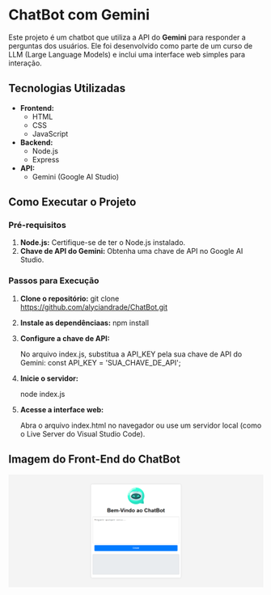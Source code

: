 # ChatBot com Gemini

Este projeto é um chatbot que utiliza a API do **Gemini** para responder a perguntas dos usuários. Ele foi desenvolvido como parte de um curso de LLM (Large Language Models) e inclui uma interface web simples para interação.

## Tecnologias Utilizadas

- **Frontend:**
  - HTML
  - CSS
  - JavaScript
- **Backend:**
  - Node.js
  - Express
- **API:**
  - Gemini (Google AI Studio)

## Como Executar o Projeto

### Pré-requisitos

1. **Node.js:** Certifique-se de ter o Node.js instalado.
2. **Chave de API do Gemini:** Obtenha uma chave de API no Google AI Studio.

### Passos para Execução

1. **Clone o repositório:**
   git clone https://github.com/alyciandrade/ChatBot.git
   
2. **Instale as dependênciaas:**
   npm install

3. **Configure a chave de API:**

   No arquivo index.js, substitua a API_KEY pela sua chave de API do Gemini:
   const API_KEY = 'SUA_CHAVE_DE_API';

4. **Inicie o servidor:**

   node index.js

5. **Acesse a interface web:**

   Abra o arquivo index.html no navegador ou use um servidor local (como o Live Server do Visual Studio Code).

## Imagem do Front-End do ChatBot
![](images/Front-End%20ChatBot.png)
